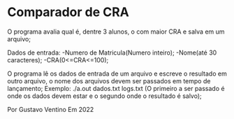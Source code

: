 # Comparador de CRA
O programa avalia qual é, dentre 3 alunos, o com maior CRA e salva em um arquivo;

Dados de entrada:
-Numero de Matricula(Numero inteiro);
-Nome(até 30 caracteres);
-CRA(0<=CRA<=100);

O programa lê os dados de entrada de um arquivo e escreve o resultado em outro arquivo,
o nome dos arquivos devem ser passados em tempo de lançamento;
    Exemplo:
        ./a.out dados.txt logs.txt
        (O primeiro a ser passado é onde os dados devem estar e o segundo onde o resultado é salvo);

Por Gustavo Ventino
Em 2022
